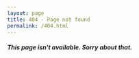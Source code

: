 ```yaml
---
layout: page
title: 404 - Page not found
permalink: /404.html
---
```




##### This page isn't available. Sorry about that.
